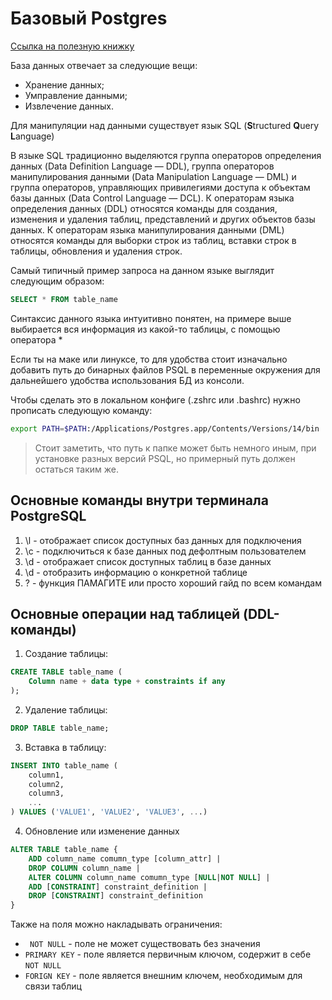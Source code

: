# Базовый Postgres

[Ссылка на полезную книжку](http://www.r-5.org/files/books/computers/languages/sql/mysql/Alan_Beaulieu-Learning_SQL-RU.pdf)

База данных отвечает за следующие вещи:

- Хранение данных;
- Умправление данными;
- Извлечение данных.

Для манипуляции над данными существует язык SQL (**S**tructured **Q**uery **L**anguage)

В языке SQL традиционно выделяются группа операторов определения данных (Data Definition Language — DDL), группа операторов
манипулирования данными (Data Manipulation Language — DML) и группа операторов, управляющих привилегиями доступа к объектам базы данных (Data Control
Language — DCL).
К операторам языка определения данных (DDL) относятся команды для создания, изменения и удаления таблиц, представлений и других объектов базы данных. 
К операторам языка манипулирования данными (DML) относятся команды для выборки строк из таблиц, вставки строк в таблицы, обновления и удаления строк.

Самый типичный пример запроса на данном языке выглядит следующим образом:

```sql
SELECT * FROM table_name
```

Синтаксис данного языка интуитивно понятен, на примере выше выбирается вся информация из какой-то таблицы, с помощью оператора *

Если ты на маке или линуксе, то для удобства стоит изначально добавить путь до бинарных файлов PSQL в переменные окружения для дальнейшего удобства использования БД из консоли.

Чтобы сделать это в локальном конфиге (.zshrc или .bashrc) нужно прописать следующую команду:

```bash
export PATH=$PATH:/Applications/Postgres.app/Contents/Versions/14/bin
```

> Стоит заметить, что путь к папке может быть немного иным, при установке разных версий PSQL, но примерный путь должен остаться таким же.

## Основные команды внутри терминала PostgreSQL 

1. \l - отображает список доступных баз данных для подключения
2. \c - подключиться к базе данных под дефолтным пользователем
3. \d - отображает список доступных таблиц в базе данных
4. \d <tablename> - отобразить информацию о конкретной таблице
5. \? - функция ПАМАГИТЕ или просто хороший гайд по всем командам

## Основные операции над таблицей (DDL-команды)

1. Создание таблицы:
```sql
CREATE TABLE table_name (
	Column name + data type + constraints if any
);
```
2. Удаление таблицы: 
```sql
DROP TABLE table_name;
```
3. Вставка в таблицу:
```sql
INSERT INTO table_name (
	column1,
	column2,
	column3,
	...
) VALUES ('VALUE1', 'VALUE2', 'VALUE3', ...)
```
4. Обновление или изменение данных
```sql
ALTER TABLE table_name {
	ADD column_name comumn_type [column_attr] | 
  	DROP COLUMN column_name |
  	ALTER COLUMN column_name comumn_type [NULL|NOT NULL] |
  	ADD [CONSTRAINT] constraint_definition |
  	DROP [CONSTRAINT] constraint_definition
}
```

Также на поля можно накладывать ограничения:

- ``` NOT NULL``` - поле не может существовать без значения
- ``` PRIMARY KEY ``` - поле является первичным ключом, содержит в себе ```NOT NULL```
- ```FORIGN KEY``` - поле является внешним ключем, необходимым для связи таблиц
